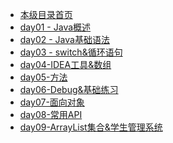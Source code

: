 * [本级目录首页](java-01/README)
* [day01 - Java概述](java-01/day01)
* [day02 - Java基础语法](java-01/day02)
* [day03 - switch&循环语句](java-01/day03)
* [day04-IDEA工具&数组](java-01/day04)
* [day05-方法](java-01/day05)
* [day06-Debug&基础练习](java-01/day06)
* [day07-面向对象](java-01/day07)
* [day08-常用API](java-01/day08)
* [day09-ArrayList集合&学生管理系统](java-01/day09)
<!-- * [day10-内部类&API(后面补充)](java-01/day10)
* [day11-常用API&异常(后面补充)](java-01/day11) -->